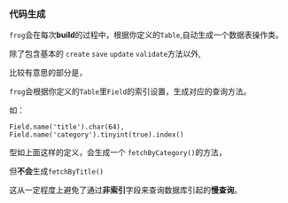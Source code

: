 ### 代码生成

`frog`会在每次**build**的过程中，根据你定义的`Table`,自动生成一个数据表操作类。

除了包含基本的 `create` `save` `update` `validate`方法以外,

比较有意思的部分是， 

`frog`会根据你定义的`Table`里`Field`的索引设置，生成对应的查询方法。

如：

```
Field.name('title').char(64),
Field.name('category').tinyint(true).index()
```
型如上面这样的定义，会生成一个 `fetchByCategory()`的方法，

但**不会**生成`fetchByTitle()`

这从一定程度上避免了通过**非索引**字段来查询数据库引起的**慢查询**。

